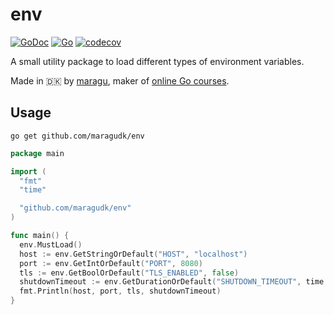 # env

[![GoDoc](https://godoc.org/github.com/maragudk/env?status.svg)](https://godoc.org/github.com/maragudk/env)
[![Go](https://github.com/maragudk/env/actions/workflows/go.yml/badge.svg)](https://github.com/maragudk/env/actions/workflows/go.yml)
[![codecov](https://codecov.io/gh/maragudk/env/branch/main/graph/badge.svg)](https://codecov.io/gh/maragudk/env)

A small utility package to load different types of environment variables.

Made in 🇩🇰 by [maragu](https://www.maragu.dk), maker of [online Go courses](https://www.golang.dk/).

## Usage

```shell
go get github.com/maragudk/env
```

```go
package main

import (
  "fmt"
  "time"

  "github.com/maragudk/env"
)

func main() {
  env.MustLoad()
  host := env.GetStringOrDefault("HOST", "localhost")
  port := env.GetIntOrDefault("PORT", 8080)
  tls := env.GetBoolOrDefault("TLS_ENABLED", false)
  shutdownTimeout := env.GetDurationOrDefault("SHUTDOWN_TIMEOUT", time.Minute)
  fmt.Println(host, port, tls, shutdownTimeout)
}
```
